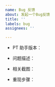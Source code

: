 ```yaml
---
name: Bug 反馈
about: 发起一个Bug反馈
title: ''
labels: bug
assignees: ''

---
```


<!--
为了更快解决您的问题，请提供以下信息，谢谢。
请注意：反馈站点特定问题时，在提供站点名称时请务必不要使用俗称，而是使用其插件定义的名称！
-->

- PT 助手版本：
- 问题描述：


- 相关截图：


- 重现步骤：
